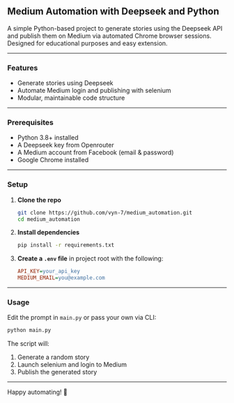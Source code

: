 ## Medium Automation with Deepseek and Python

A simple Python-based project to generate stories using the Deepseek API and publish them on Medium via automated Chrome browser sessions. Designed for educational purposes and easy extension.

---

### Features

- Generate stories using Deepseek
- Automate Medium login and publishing with selenium
- Modular, maintainable code structure

---

### Prerequisites

- Python 3.8+ installed
- A Deepseek key from Openrouter
- A Medium account from Facebook (email & password)
- Google Chrome installed

---

### Setup

1. **Clone the repo**

   ```bash
   git clone https://github.com/vyn-7/medium_automation.git
   cd medium_automation
   ```

2. **Install dependencies**

   ```bash
   pip install -r requirements.txt
   ```

3. **Create a `.env` file** in project root with the following:

   ```ini
   API_KEY=your_api_key
   MEDIUM_EMAIL=you@example.com
   ```

---

### Usage

Edit the prompt in `main.py` or pass your own via CLI:

```bash
python main.py
```

The script will:

1. Generate a random story
2. Launch selenium and login to Medium
3. Publish the generated story

---

Happy automating! 🚀
